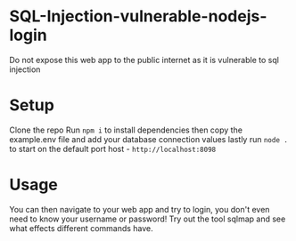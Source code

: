 # SQL-Injection-vulnerable-nodejs-login
Do not expose this web app to the public internet as it is vulnerable to sql injection

# Setup
Clone the repo Run `npm i` to install dependencies then copy the example.env file and add your database connection values lastly run `node .` to start on the default port host - `http://localhost:8098`

# Usage
You can then navigate to your web app and try to login, you don't even need to know your username or password! Try out the tool sqlmap and see what effects different commands have.
